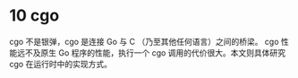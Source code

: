 # 10 cgo

cgo 不是银弹，cgo 是连接 Go 与 C （乃至其他任何语言）之间的桥梁。
cgo 性能远不及原生 Go 程序的性能，执行一个 cgo 调用的代价很大。本文则具体研究 cgo 在运行时中的实现方式。


